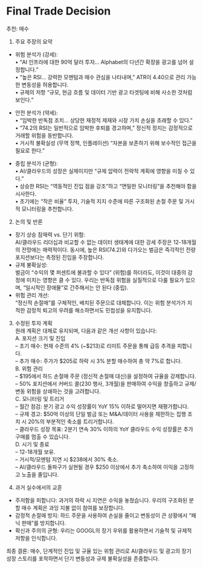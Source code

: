 # Final Trade Decision

추천: 매수

1. 주요 주장의 요약  
- 위험 분석가 (강세):  
  • “AI 인프라에 대한 90억 달러 투자… Alphabet의 다년간 확장을 광고를 넘어 설정합니다.”  
  • “높은 RSI… 강력한 모멘텀과 매수 관심을 나타내며,” ATR이 4.40으로 관리 가능한 변동성을 허용합니다.  
  • 규제의 저항 “규모, 현금 흐름 및 데이터 기반 광고 타겟팅에 비해 사소한 것처럼 보인다.”  

- 안전 분석가 (약세):  
  • “임박한 반독점 조치… 상당한 재정적 제재와 시장 가치 손실을 초래할 수 있다.”  
  • “74.2의 RSI는 일반적으로 임박한 후퇴를 경고하며,” 정신적 정지는 감정적으로 거래할 위험을 동반합니다.  
  • 거시적 불확실성 (무역 정책, 인플레이션) “자본을 보존하기 위해 보수적인 접근을 필요로 한다.”  

- 중립 분석가 (균형):  
  • AI/클라우드의 성장은 실제이지만 “규제 압력이 전략적 계획에 영향을 미칠 수 있다.”  
  • 상승한 RSI는 “역동적인 진입 점을 강조”하고 “면밀한 모니터링”을 추천해야 함을 시사한다.  
  • 초기에는 “작은 비율” 투자, 기술적 지지 수준에 따른 구조화된 손절 주문 및 거시적 모니터링을 추천합니다.

2. 논의 및 반론  
- 장기 상승 잠재력 vs. 단기 위험:  
  AI/클라우드 리더십과 비교할 수 없는 데이터 생태계에 대한 강세 주장은 12-18개월의 전망에는 매력적이다. 동시에, 높은 RSI(74.2)와 다가오는 벌금은 즉각적인 전량 포지션보다는 측정된 진입을 주장합니다.  
- 규제 불확실성:  
  벌금이 “수익의 몇 퍼센트에 불과할 수 있다” (위험)를 하더라도, 이것이 대중의 감정에 미치는 영향은 클 수 있다. 우리는 반독점 위험을 실질적으로 다룰 필요가 있으며, “일시적인 장애물”로 간주해서는 안 된다 (중립).  
- 위험 관리 개선:  
  “정신적 손절매”를 구체적인, 배치된 주문으로 대체합니다. 이는 위험 분석가가 지적한 감정적 퇴고의 우려를 해소하면서도 민첩성을 유지합니다.  

3. 수정된 투자 계획  
원래 계획은 대체로 유지되며, 다음과 같은 개선 사항이 있습니다:  
A. 포지션 크기 및 진입  
   – 초기 매수: 현재 수준의 4% (~$213)로 리미트 주문을 통해 급등 추격을 피합니다.  
   – 추가 매수: 주가가 $205로 하락 시 3% 분할 매수하여 총 약 7%로 합니다.  
B. 위험 관리  
   – $195에서 하드 손절매 주문 (정신적 손절매 대신)을 설정하여 규율을 강제합니다.  
   – 50% 포지션에서 커버드 콜(230 행사, 3개월)을 판매하여 수익을 창출하고 규제/변동 위험을 상쇄하는 것을 고려합니다.  
C. 모니터링 및 트리거  
   – 월간 점검: 분기 광고 수익 성장률이 YoY 15% 이하로 떨어지면 재평가합니다.  
   – 규제 경고: $50억 이상의 단일 벌금 또는 M&A/데이터 사용을 제한하는 집행 조치 시 20%의 부분적인 축소를 트리거합니다.  
   – 클라우드 성장 목표: 2분기 연속 30% 이하의 YoY 클라우드 수익 성장률은 추가 구매를 멈출 수 있습니다.  
D. 시기 및 종료  
   – 12-18개월 보유.  
   – 거시적/모멘텀 지연 시 $238에서 30% 축소.  
   – AI/클라우드 돌파구가 실현될 경우 $250 이상에서 추가 축소하여 이익을 고정하고 노출을 줄입니다.  

4. 과거 실수에서의 교훈  
- 주저함을 피합니다: 과거의 하락 시 지연은 수익을 놓쳤습니다. 우리의 구조화된 분할 매수 계획은 과잉 지불 없이 참여를 보장합니다.  
- 감정적 손절매 방지: 하드 주문을 사용하여 손실을 줄이고 변동성이 큰 상황에서 “패닉 판매”를 방지합니다.  
- 확신과 주의의 균형: 우리는 GOOGL의 장기 우위를 활용하면서 기술적 및 규제적 저항을 인식합니다.

최종 결론: 매수, 단계적인 진입 및 규율 있는 위험 관리로 AI/클라우드 및 광고의 장기 성장 스토리를 포착하면서 단기 변동성과 규제 불확실성을 존중합니다.
